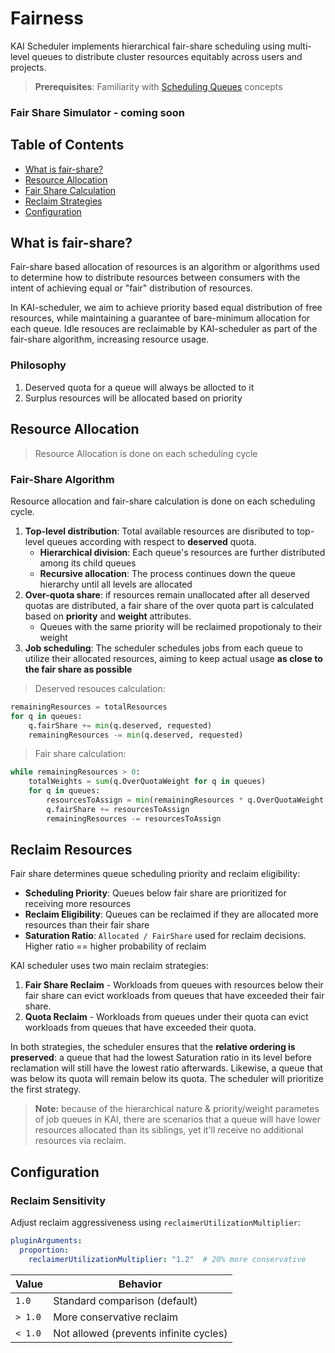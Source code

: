 # Fairness

KAI Scheduler implements hierarchical fair-share scheduling using multi-level queues to distribute cluster resources equitably across users and projects.

> **Prerequisites**: Familiarity with [Scheduling Queues](../queues/README.md) concepts

### Fair Share Simulator - coming soon

## Table of Contents
- [What is fair-share?](#what-is-fair-share)
- [Resource Allocation](#resource-allocation)
- [Fair Share Calculation](#fair-share-algorithm)
- [Reclaim Strategies](#reclaim-resources)
- [Configuration](#configuration)

## What is fair-share?
Fair-share based allocation of resources is an algorithm or algorithms used to determine how to distribute resources between
consumers with the intent of achieving equal or "fair" distribution of resources.

In KAI-scheduler, we aim to achieve priority based equal distribution of free resources, while maintaining a guarantee of bare-minimum allocation for each queue. Idle resouces are reclaimable by KAI-scheduler as part of the fair-share algorithm, increasing resource usage.

### Philosophy
1. Deserved quota for a queue will always be allocted to it
2. Surplus resources will be allocated based on priority

## Resource Allocation

> Resource Allocation is done on each scheduling cycle


### Fair-Share Algorithm

Resource allocation and fair-share calculation is done on each scheduling cycle.

1. **Top-level distribution**: Total available resources are disributed to top-level queues according with respect to **deserved** quota.
    * **Hierarchical division**: Each queue's resources are further distributed among its child queues
    * **Recursive allocation**: The process continues down the queue hierarchy until all levels are allocated
2. **Over-quota share**: if resources remain unallocated after all deserved quotas are distributed, a fair share of the over quota part is calculated based on **priority** and **weight** attributes. 
    * Queues with the same priority will be reclaimed propotionaly to their weight
3. **Job scheduling**: The scheduler schedules jobs from each queue to utilize their allocated resources, aiming to keep actual usage **as close to the fair share as possible**

> Deserved resouces calculation:
```python
remainingResources = totalResources
for q in queues:
    q.fairShare += min(q.deserved, requested)
    remainingResources -= min(q.deserved, requested)
```
> Fair share calculation:
```python
while remainingResources > 0:
    totalWeights = sum(q.OverQuotaWeight for q in queues)
    for q in queues:
        resourcesToAssign = min(remainingResources * q.OverQuotaWeight / totalWeights, q.RemainingRequest)
        q.fairShare += resourcesToAssign
        remainingResources -= resourcesToAssign
```


## Reclaim Resources
Fair share determines queue scheduling priority and reclaim eligibility:

- **Scheduling Priority**: Queues below fair share are prioritized for receiving more resources
- **Reclaim Eligibility**: Queues can be reclaimed if they are allocated more resources than their fair share
- **Saturation Ratio**: `Allocated / FairShare` used for reclaim decisions. Higher ratio == higher probability of reclaim

KAI scheduler uses two main reclaim strategies:
1. **Fair Share Reclaim** - Workloads from queues with resources below their fair share can evict workloads from queues that have exceeded their fair share.
2. **Quota Reclaim** - Workloads from queues under their quota can evict workloads from queues that have exceeded their quota.

In both strategies, the scheduler ensures that the **relative ordering is preserved**: a queue that had the lowest Saturation ratio in its level before reclamation will still have the lowest ratio afterwards. Likewise, a queue that was below its quota will remain below its quota.
The scheduler will prioritize the first strategy.
> **Note:** because of the hierarchical nature & priority/weight parametes of job queues in KAI, there are scenarios that a queue will have lower resources allocated than its siblings, yet it'll receive no additional resources via reclaim.

## Configuration

### Reclaim Sensitivity
Adjust reclaim aggressiveness using `reclaimerUtilizationMultiplier`:

```yaml
pluginArguments:
  proportion:
    reclaimerUtilizationMultiplier: "1.2"  # 20% more conservative
```

| Value | Behavior |
|-------|----------|
| `1.0` | Standard comparison (default) |
| `> 1.0` | More conservative reclaim |
| `< 1.0` | Not allowed (prevents infinite cycles) |
